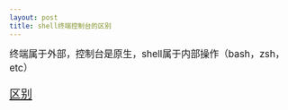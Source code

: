 ```yaml
---
layout: post
title: shell终端控制台的区别
---
```

<big>终端属于外部，控制台是原生，shell属于内部操作（bash，zsh，etc）<big><br>



<a href="http://blog.csdn.net/caomiao2006/article/details/8791775">区别</a>



